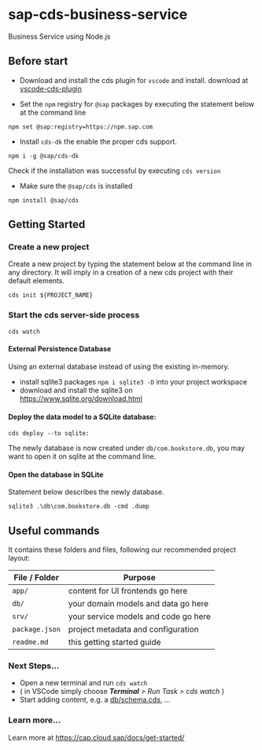 # sap-cds-business-service
Business Service using Node.js

## Before start

- Download and install the cds plugin for `vscode` and install. download at [vscode-cds-plugin](https://tools.hana.ondemand.com/#cloud-vscodecds)

- Set the `npm` registry for `@sap` packages by executing the statement below at the command line

```
npm set @sap:registry=https://npm.sap.com
```

- Install `cds-dk` the enable the proper cds support.

```
npm i -g @sap/cds-dk
```

Check if the installation was successful by executing `cds version`

- Make sure the `@sap/cds` is installed

```
npm install @sap/cds
```


## Getting Started


### Create a new project 

Create a new project by typing the statement below at the command line in any directory. It will imply in a creation of a new cds project with their default elements.

```
cds init ${PROJECT_NAME}
```

### Start the cds server-side process 

```
cds watch
```


#### External Persistence Database

Using an external database instead of using the existing in-memory.

- install sqlite3 packages `npm i sqlite3 -D` into your project workspace
- download and install the sqlite3 on https://www.sqlite.org/download.html

#### Deploy the data model to a SQLite database:

```
cds deploy --to sqlite:
```

The newly database is now created under `db/com.bookstore.db`, you may want to open it on sqlite at the command line.


#### Open the database in SQLite

Statement below describes the newly database.

```
sqlite3 .\db\com.bookstore.db -cmd .dump
```


## Useful commands

It contains these folders and files, following our recommended project layout:

File / Folder  | Purpose
---------------|----------
`app/`         | content for UI frontends go here
`db/`          | your domain models and data go here
`srv/`         | your service models and code go here
`package.json` | project metadata and configuration
`readme.md`    | this getting started guide


### Next Steps...

- Open a new terminal and run  `cds watch`
- ( in VSCode simply choose _**Terminal** > Run Task > cds watch_ )
- Start adding content, e.g. a [db/schema.cds](db/schema.cds), ...


### Learn more...

Learn more at https://cap.cloud.sap/docs/get-started/
